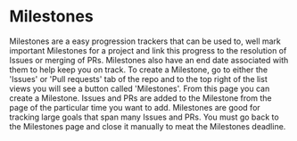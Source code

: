 # Milestones

Milestones are a easy progression trackers that can be used to, well mark important Milestones for a project and link this progress to the resolution of Issues or merging of PRs. Milestones also have an end date associated with them to help keep you on track. To create a Milestone, go to either the 'Issues' or 'Pull requests' tab of the repo and to the top right of the list views you will see a button called 'Milestones'. From this page you can create a Milestone. Issues and PRs are added to the Milestone from the page of the particular time you want to add. Milestones are good for tracking large goals that span many Issues and PRs. You must go back to the Milestones page and close it manually to meat the Milestones deadline.
